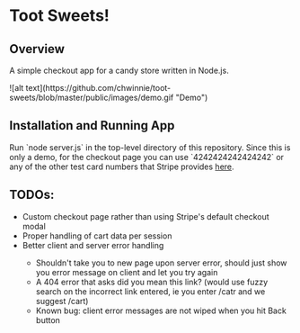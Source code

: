 <h1>Toot Sweets!</h1>

<h2>Overview</h2>
<p>A simple checkout app for a candy store written in Node.js.</p>
![alt text](https://github.com/chwinnie/toot-sweets/blob/master/public/images/demo.gif "Demo")

<h2>Installation and Running App</h2>
Run `node server.js` in the top-level directory of this repository. Since this is only a demo, for the checkout page you can use `4242424242424242` or any of the other test card numbers that Stripe provides <a target="_blank" href="https://stripe.com/docs/testing#cards">here</a>. 

<h2>TODOs:</h2>
<ul>
<li>Custom checkout page rather than using Stripe's default checkout modal</li>
<li>Proper handling of cart data per session</li>
<li>Better client and server error handling</li>
  <ul>
    <li>Shouldn't take you to new page upon server error, should just show you error message on client and let you try again</li>
    <li>A 404 error that asks did you mean this link? (would use fuzzy search on the incorrect link entered, ie you enter /catr and we suggest /cart)</li>
    <li>Known bug: client error messages are not wiped when you hit Back button</li>
  </ul>
</ul>
